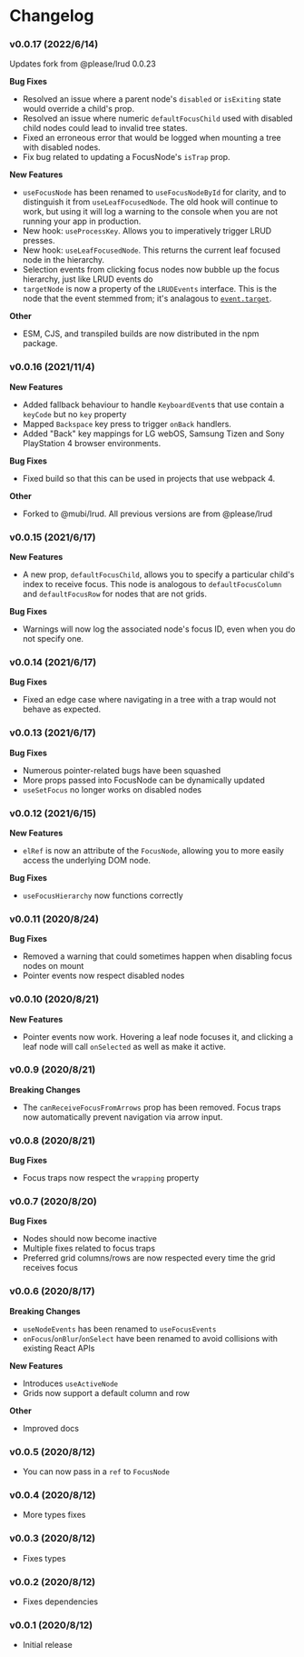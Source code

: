 # Changelog


### v0.0.17 (2022/6/14)

Updates fork from @please/lrud 0.0.23

**Bug Fixes**

- Resolved an issue where a parent node's `disabled` or `isExiting` state would override a child's prop.
- Resolved an issue where numeric `defaultFocusChild` used with disabled child nodes could lead to invalid
  tree states.
- Fixed an erroneous error that would be logged when mounting a tree with disabled nodes.
- Fix bug related to updating a FocusNode's `isTrap` prop.

**New Features**

- `useFocusNode` has been renamed to `useFocusNodeById` for clarity, and to distinguish it from `useLeafFocusedNode`. The
  old hook will continue to work, but using it will log a warning to the console when you are not running your app in
  production.
- New hook: `useProcessKey`. Allows you to imperatively trigger LRUD presses.
- New hook: `useLeafFocusedNode`. This returns the current leaf focused node in the hierarchy.
- Selection events from clicking focus nodes now bubble up the focus hierarchy, just like LRUD events do
- `targetNode` is now a property of the `LRUDEvents` interface. This is the node that the event stemmed from; it's analagous to
  [`event.target`](https://developer.mozilla.org/en-US/docs/Web/API/Event/target).

**Other**

- ESM, CJS, and transpiled builds are now distributed in the npm package.


### v0.0.16 (2021/11/4)

**New Features**

- Added fallback behaviour to handle `KeyboardEvent`s that use contain a `keyCode`
  but no `key` property
- Mapped `Backspace` key press to trigger `onBack` handlers.
- Added "Back" key mappings for LG webOS, Samsung Tizen and Sony PlayStation 4
  browser environments.

**Bug Fixes**

- Fixed build so that this can be used in projects that use webpack 4.

**Other**

- Forked to @mubi/lrud. All previous versions are from @please/lrud


### v0.0.15 (2021/6/17)

**New Features**

- A new prop, `defaultFocusChild`, allows you to specify a particular child's index to receive
  focus. This node is analogous to `defaultFocusColumn` and `defaultFocusRow` for nodes that are
  not grids.

**Bug Fixes**

- Warnings will now log the associated node's focus ID, even when you do not specify one.

### v0.0.14 (2021/6/17)

**Bug Fixes**

- Fixed an edge case where navigating in a tree with a trap would not behave
  as expected.

### v0.0.13 (2021/6/17)

**Bug Fixes**

- Numerous pointer-related bugs have been squashed
- More props passed into FocusNode can be dynamically updated
- `useSetFocus` no longer works on disabled nodes

### v0.0.12 (2021/6/15)

**New Features**

- `elRef` is now an attribute of the `FocusNode`, allowing you to more easily
  access the underlying DOM node.

**Bug Fixes**

- `useFocusHierarchy` now functions correctly

### v0.0.11 (2020/8/24)

**Bug Fixes**

- Removed a warning that could sometimes happen when disabling focus nodes on mount
- Pointer events now respect disabled nodes

### v0.0.10 (2020/8/21)

**New Features**

- Pointer events now work. Hovering a leaf node focuses it, and clicking a leaf node
  will call `onSelected` as well as make it active.

### v0.0.9 (2020/8/21)

**Breaking Changes**

- The `canReceiveFocusFromArrows` prop has been removed. Focus traps now automatically prevent
  navigation via arrow input.

### v0.0.8 (2020/8/21)

**Bug Fixes**

- Focus traps now respect the `wrapping` property

### v0.0.7 (2020/8/20)

**Bug Fixes**

- Nodes should now become inactive
- Multiple fixes related to focus traps
- Preferred grid columns/rows are now respected every time the grid receives focus

### v0.0.6 (2020/8/17)

**Breaking Changes**

- `useNodeEvents` has been renamed to `useFocusEvents`
- `onFocus`/`onBlur`/`onSelect` have been renamed to avoid collisions with existing React APIs

**New Features**

- Introduces `useActiveNode`
- Grids now support a default column and row

**Other**

- Improved docs

### v0.0.5 (2020/8/12)

- You can now pass in a `ref` to `FocusNode`

### v0.0.4 (2020/8/12)

- More types fixes

### v0.0.3 (2020/8/12)

- Fixes types

### v0.0.2 (2020/8/12)

- Fixes dependencies

### v0.0.1 (2020/8/12)

- Initial release
